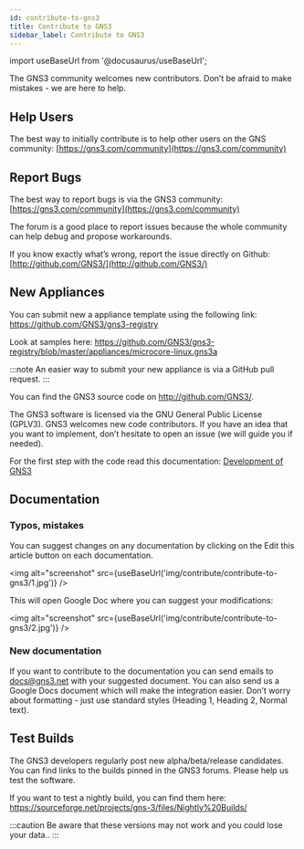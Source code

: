 ```yaml
---
id: contribute-to-gns3
title: Contribute to GNS3
sidebar_label: Contribute to GNS3
---
```


import useBaseUrl from '@docusaurus/useBaseUrl';

The GNS3 community welcomes new contributors. Don’t be afraid to make mistakes - we are here to help.

## Help Users
The best way to initially contribute is to help other users on the GNS community:
[https://gns3.com/community](https://gns3.com/community)

## Report Bugs
The best way to report bugs is via the GNS3 community:
[https://gns3.com/community](https://gns3.com/community)

The forum is a good place to report issues because the whole community can help debug and propose workarounds.

If you know exactly what’s wrong, report the issue directly on Github:
[http://github.com/GNS3/](http://github.com/GNS3/)

## New Appliances
You can submit new a appliance template using the following link:
https://github.com/GNS3/gns3-registry

Look at samples here:
https://github.com/GNS3/gns3-registry/blob/master/appliances/microcore-linux.gns3a

:::note
An easier way to submit your new appliance is via a GitHub pull request.
:::

You can find the GNS3 source code on http://github.com/GNS3/.

The GNS3 software is licensed via the GNU General Public License (GPLV3). GNS3 welcomes new code contributors. If you have an idea that you want to implement, don’t hesitate to open an issue (we will guide you if needed).

For the first step with the code read this documentation:
[Development of GNS3](./development-of-gns3)

## Documentation
### Typos, mistakes

You can suggest changes on any documentation by clicking on the Edit this article button on each documentation.

<img alt="screenshot" src={useBaseUrl('img/contribute/contribute-to-gns3/1.jpg')} />

This will open Google Doc where you can suggest your modifications:

<img alt="screenshot" src={useBaseUrl('img/contribute/contribute-to-gns3/2.jpg')} />

### New documentation
If you want to contribute to the documentation you can send emails to docs@gns3.net with your suggested document. You can also send us a Google Docs document which will make the integration easier. Don’t worry about formatting - just use standard styles (Heading 1, Heading 2, Normal text).

## Test Builds
The GNS3 developers regularly post new alpha/beta/release candidates. You can find links to the builds pinned in the GNS3 forums. Please help us test the software.

If you want to test a nightly build, you can find them here:
https://sourceforge.net/projects/gns-3/files/Nightly%20Builds/

:::caution
Be aware that these versions may not work and you could lose your data..
:::

